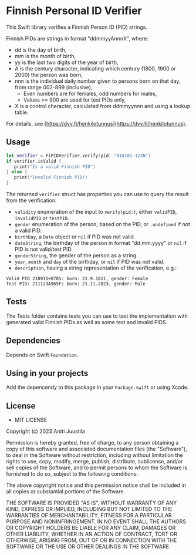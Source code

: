 # Finnish Personal ID Verifier

This Swift library verifies a Finnish Person ID (PID) strings.

Finnish PIDs are strings in format "ddmmyyAnnnX", where:

* dd is the day of birth,
* mm is the month of birth,
* yy is the last two digits of the year of birth,
* A is the century character, indicating which century (1800, 1900 or 2000) the person was born,
* nnn is the individual daily number given to persons born on that day, from range 002-899 (inclusive),
  * Even numbers are for females, odd numbers for males,
  * Values >= 900 are used for test PIDs only,
* X is a control character, calculated from ddmmyynnn and using a lookup table.

For details, see [https://dvv.fi/henkilotunnus](https://dvv.fi/henkilotunnus).


## Usage

```Swift
let verifier = FiPIDVerifier.verify(pid: "010101-123N")
if verifier.isValid {
   print("Is a valid Finnish PID")
} else {
   print("Invalid Finnish PID!)
}
```
The returned `verifier` struct has properties you can use to query the result from the verification:

* `validity` enumeration of the input to `verify(pid:)`, either `validPID`, `invalidPID` or `testPID`.
* `gender` enumeration of the person, based on the PID, or `.undefined` if not a valid PID.
* `birthDay`, a `Date` object or `nil` if PID was not valid.
* `dateString`, the birthday of the person in format "dd.mm.yyyy" or `nil` if PID is not valid/test PID.
* `genderString`, the gender of the person as a string.
* `year`, `month` and `day` of the birthday, or `nil` if PID was not valid.
* `description`, having a string representation of the verification, e.g.:

```
Valid PID 210911+0785: born: 21.9.1811, gender: Female
Test PID: 211123A965F: born: 21.11.2023, gender: Male
```

## Tests

The Tests folder contains tests you can use to test the implementation with generated valid Finnish PIDs as well as some test and invalid PIDS.


## Dependencies

Depends on Swift `Foundation`.


## Using in your projects

Add the depencendy to this package in your `Package.swift` or using Xcode.


## License

* MIT LICENSE

Copyright (c) 2023 Antti Juustila

Permission is hereby granted, free of charge, to any person obtaining a copy
of this software and associated documentation files (the "Software"), to deal
in the Software without restriction, including without limitation the rights
to use, copy, modify, merge, publish, distribute, sublicense, and/or sell
copies of the Software, and to permit persons to whom the Software is
furnished to do so, subject to the following conditions:

The above copyright notice and this permission notice shall be included in all
copies or substantial portions of the Software.

THE SOFTWARE IS PROVIDED "AS IS", WITHOUT WARRANTY OF ANY KIND, EXPRESS OR
IMPLIED, INCLUDING BUT NOT LIMITED TO THE WARRANTIES OF MERCHANTABILITY,
FITNESS FOR A PARTICULAR PURPOSE AND NONINFRINGEMENT. IN NO EVENT SHALL THE
AUTHORS OR COPYRIGHT HOLDERS BE LIABLE FOR ANY CLAIM, DAMAGES OR OTHER
LIABILITY, WHETHER IN AN ACTION OF CONTRACT, TORT OR OTHERWISE, ARISING FROM,
OUT OF OR IN CONNECTION WITH THE SOFTWARE OR THE USE OR OTHER DEALINGS IN THE
SOFTWARE.





